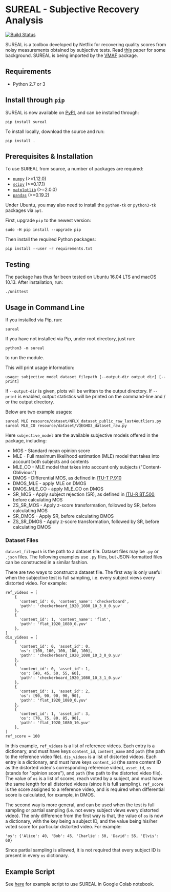 SUREAL - Subjective Recovery Analysis
===================
[![Build Status](https://travis-ci.org/Netflix/sureal.svg?branch=master)](https://travis-ci.org/Netflix/sureal)

SUREAL is a toolbox developed by Netflix for recovering quality scores from noisy measurements obtained by subjective tests. Read [this](resource/doc/dcc17v3.pdf) paper for some background. SUREAL is being imported by the [VMAF](https://github.com/Netflix/vmaf) package.

## Requirements

- Python 2.7 or 3

## Install through `pip`

SUREAL is now available on [PyPI](https://pypi.org/project/sureal/), and can be installed through:

```
pip install sureal
```

To install locally, download the source and run:

```
pip install .
```

## Prerequisites & Installation

To use SUREAL from source, a number of packages are required:

  - [`numpy`](http://www.numpy.org/) (>=1.12.0)
  - [`scipy`](http://www.scipy.org/) (>=0.17.1)
  - [`matplotlib`](http://matplotlib.org/1.3.1/index.html) (>=2.0.0)
  - [`pandas`](http://pandas.pydata.org/) (>=0.19.2)

Under Ubuntu, you may also need to install the `python-tk` or `python3-tk` packages via `apt`.

First, upgrade `pip` to the newest version:

```
sudo -H pip install --upgrade pip
```

Then install the required Python packages:

```
pip install --user -r requirements.txt
```

## Testing

The package has thus far been tested on Ubuntu 16.04 LTS and macOS 10.13. After installation, run:

```
./unittest
```

## Usage in Command Line

If you installed via Pip, run:

```
sureal
```

If you have not installed via Pip, under root directory, just run:

```
python3 -m sureal
```

to run the module.

This will print usage information:

```
usage: subjective_model dataset_filepath [--output-dir output_dir] [--print]
```

If `--output-dir` is given, plots will be written to the output directory. If `--print` is enabled, output statistics will be printed on the command-line and / or the output directory.

Below are two example usages:

```
sureal MLE resource/dataset/NFLX_dataset_public_raw_last4outliers.py
sureal MLE_CO resource/dataset/VQEGHD3_dataset_raw.py
```

Here `subjective_model` are the available subjective models offered in the package, including:
  - MOS - Standard mean opinion score
  - MLE - Full maximum likelihood estimation (MLE) model that takes into account both subjects and contents
  - MLE_CO - MLE model that takes into account only subjects ("Content-Oblivious")
  - DMOS - Differential MOS, as defined in [ITU-T P.910](https://www.itu.int/rec/T-REC-P.910)
  - DMOS_MLE - apply MLE on DMOS
  - DMOS_MLE_CO - apply MLE_CO on DMOS
  - SR_MOS - Apply subject rejection (SR), as defined in [ITU-R BT.500](https://www.itu.int/rec/R-REC-BT.500), before calculating MOS
  - ZS_SR_MOS - Apply z-score transformation, followed by SR, before calculating MOS
  - SR_DMOS - Apply SR, before calculating DMOS
  - ZS_SR_DMOS - Apply z-score transformation, followed by SR, before calculating DMOS

### Dataset Files

`dataset_filepath` is the path to a dataset file. Dataset files may be `.py` or `.json` files. The following examples use `.py` files, but JSON-formatted files can be constructed in a similar fashion.

There are two ways to construct a dataset file. The first way is only useful when the subjective test is full sampling, i.e. every subject views every distorted video. For example:

```
ref_videos = [
    {
      'content_id': 0, 'content_name': 'checkerboard',
      'path': 'checkerboard_1920_1080_10_3_0_0.yuv'
    },
    {
      'content_id': 1, 'content_name': 'flat',
      'path': 'flat_1920_1080_0.yuv'
    },
]
dis_videos = [
    {
      'content_id': 0, 'asset_id': 0,
      'os': [100, 100, 100, 100, 100],
      'path': 'checkerboard_1920_1080_10_3_0_0.yuv'
    },
    {
      'content_id': 0, 'asset_id': 1,
      'os': [40, 45, 50, 55, 60],
      'path': 'checkerboard_1920_1080_10_3_1_0.yuv'
    },
    {
      'content_id': 1, 'asset_id': 2,
      'os': [90, 90, 90, 90, 90],
      'path': 'flat_1920_1080_0.yuv'
    },
    {
      'content_id': 1, 'asset_id': 3,
      'os': [70, 75, 80, 85, 90],
      'path': 'flat_1920_1080_10.yuv'
    },
]
ref_score = 100
```

In this example, `ref_videos` is a list of reference videos. Each entry is a dictionary, and must have keys `content_id`, `content_name` and `path` (the path to the reference video file). `dis_videos` is a list of distorted videos. Each entry is a dictionary, and must have keys `content_id` (the same content ID as the distorted video's corresponding reference video), `asset_id`, `os` (stands for "opinion score"), and `path` (the path to the distorted video file). The value of `os` is a list of scores, reach voted by a subject, and must have the same length for all distorted videos (since it is full sampling). `ref_score` is the score assigned to a reference video, and is required when differential score is calculated, for example, in DMOS.

The second way is more general, and can be used when the test is full sampling or partial sampling (i.e. not every subject views every distorted video). The only difference from the first way is that, the value of `os` is now a dictionary, with the key being a subject ID, and the value being his/her voted score for particular distorted video. For example:

```
'os': {'Alice': 40, 'Bob': 45, 'Charlie': 50, 'David': 55, 'Elvis': 60}
```

Since partial sampling is allowed, it is not required that every subject ID is present in every `os` dictionary.

## Example Script

See [here](https://colab.research.google.com/drive/1hG6ARc8-rihyJPxIXZysi-sAe0e7xxB8#scrollTo=onasQ091O3sn) for example script to use SUREAL in Google Colab notebook.
